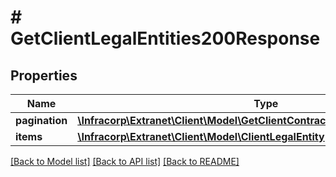 # # GetClientLegalEntities200Response

## Properties

Name | Type | Description | Notes
------------ | ------------- | ------------- | -------------
**pagination** | [**\Infracorp\Extranet\Client\Model\GetClientContracts200ResponsePagination**](GetClientContracts200ResponsePagination.md) |  | [optional]
**items** | [**\Infracorp\Extranet\Client\Model\ClientLegalEntity[]**](ClientLegalEntity.md) |  | [optional]

[[Back to Model list]](../../README.md#models) [[Back to API list]](../../README.md#endpoints) [[Back to README]](../../README.md)
